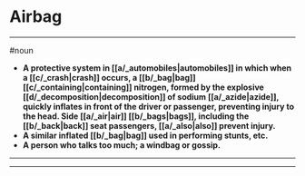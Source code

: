 # Airbag
---
#noun
- **A protective system in [[a/_automobiles|automobiles]] in which when a [[c/_crash|crash]] occurs, a [[b/_bag|bag]] [[c/_containing|containing]] nitrogen, formed by the explosive [[d/_decomposition|decomposition]] of sodium [[a/_azide|azide]], quickly inflates in front of the driver or passenger, preventing injury to the head. Side [[a/_air|air]] [[b/_bags|bags]], including the [[b/_back|back]] seat passengers, [[a/_also|also]] prevent injury.**
- **A similar inflated [[b/_bag|bag]] used in performing stunts, etc.**
- **A person who talks too much; a windbag or gossip.**
---
---
